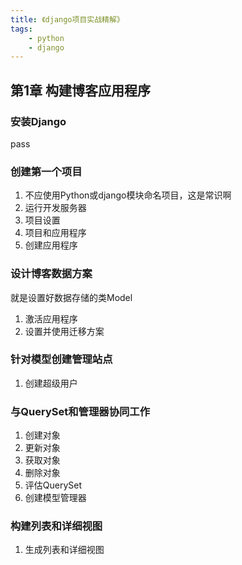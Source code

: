 ```yaml
---
title: 《django项目实战精解》
tags:
    - python
    - django
---
```




<!-- more -->

## 第1章 构建博客应用程序

### 安装Django

pass

### 创建第一个项目

1. 不应使用Python或django模块命名项目，这是常识啊
2. 运行开发服务器
3. 项目设置
4. 项目和应用程序
5. 创建应用程序

### 设计博客数据方案

就是设置好数据存储的类Model

1. 激活应用程序
2. 设置并使用迁移方案

### 针对模型创建管理站点

1. 创建超级用户

### 与QuerySet和管理器协同工作

1. 创建对象
2. 更新对象
3. 获取对象
4. 删除对象
5. 评估QuerySet
6. 创建模型管理器

### 构建列表和详细视图

1. 生成列表和详细视图